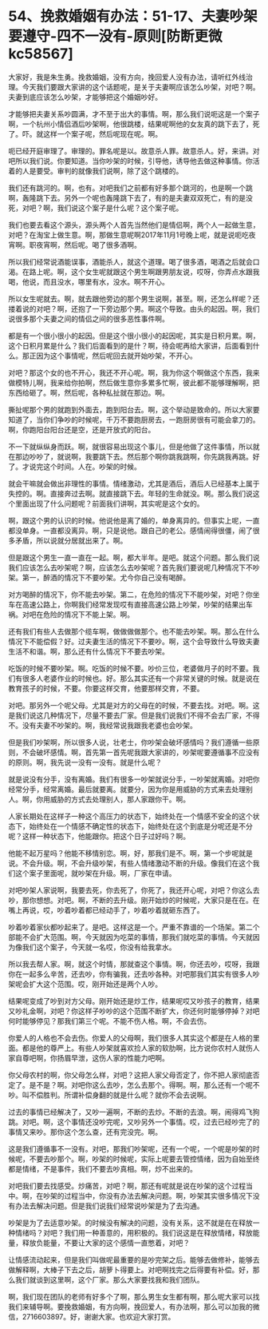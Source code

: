 # 54、挽救婚姻有办法：51-17、夫妻吵架要遵守-四不一没有-原则[防断更微kc58567]

大家好，我是朱生勇。挽救婚姻，没有方向，挽回爱人没有办法，请听红外线治理。今天我们要跟大家讲的这个话题呢，是关于夫妻啊应该怎么吵架，对吧？啊。夫妻到底应该怎么吵架，才能够把这个婚姻吵好。

才能够把夫妻关系吵圆满，才不至于出大的事情。啊，那么我们说呃这是一个案子啊，一个杭州小情侣酒后吵架啊，他很跳楼，结果呢啊他的女友真的跳下去了，死了。吓。就这样一个案子呢，然后呢现在呢。啊。

呃已经开庭审理了。审理的。罪名呢是以。故意杀人罪。故意杀人。好，来讲。对吧所以我们说。你要知道。当你吵架的时候，引导他，诱导他去做这种事情。你活着的人是要受。审判的就像我们说啊，除了这个跳楼的。

我们还有跳河的。啊，也有。对吧我们之前都有好多那个跳河的，也是啊一个跳啊，轰隆跳下去。另外一个呢也轰隆跳下去了，有的是夫妻双双死亡，有的是没死，对吧？啊，我们说这个案子是什么呢？这个案子呢。

我们也要去看这个源头，源头两个人首先当然他们是情侣啊，两个人一起做生意，对吧？在淘宝上做生意。啊，那做生意呢啊2017年11月1号晚上呢，就是说呃吃夜宵啊。职夜宵啊，然后呢。喝了很多酒啊。

所以我们经常说酒能误事，酒能杀人，就这个道理。喝了很多酒，喝酒之后就会口渴。在路上呢。啊，这个女生呢就跟这个男生啊跟男朋友说，哎呀，你弄点水跟我喝，他说，而且没水，哪里有水，没水。啊不开心。

所以女生呢就去。啊，就去跟他旁边的那个男生说啊，甚至。啊，还怎么样呢？还搂着说的对吧？啊，还抱了一下旁边那个男。啊这个导致。由头的起因。啊，我们说很多那个夫妻之间的情侣之间的很多恶性事件啊。

都是有一个很小很小的起因。但是这个很小很小的起因呢，其实是日积月累。啊，这个日积月累是什么？我们后面看到的是什？啊，待会呢再给大家讲，后面看到什么。那正因为这个事情呢，然后呢回去就开始吵架，不开心。

对吧？那这个女的也不开心，我还不开心呢。啊，我为你这个啊做这个东西，我来做模特儿啊，我来给你拍啊，然后做生意你多累多忙啊，彼此都不能够理解啊，把东西给砸了。啊，然后呢，各种私扯就在那边。啊。

撕扯呢那个男的就跑到外面去，跑到阳台去。啊，这个举动是致命的。所以大家要知道了，当你们争吵的时候呢，千万不要跑厨房去，一跑厨房很有可能会拿刀的。啊，你跑阳台阳台还是空，还是开放式的阳台。

不一下就纵纵身而跃。啊，就很容易出现这个事儿，但是他做了这件事情，所以就在那边吵吵了，就说啊，我要跳下去。然后那个啊你跳我跳啊，你先跳我再跳。好了。才说完这个时间。人在。吵架的时候。

就会干嘛就会做出非理性的事情。情绪激动，尤其是酒后，酒后人已经基本上属于失控的。啊。直接奔过去啊。就直接跳下去。年轻的生命就没。啊。那么我们说这个里面出现了什么问题呢？前面我们讲啊，其实呢是这个女的。

啊，跟这个男的认识的时候。他说他是离了婚的，单身离异的。但事实上呢，一直都没单身。一直都没离异。啊，只是说他。跟自己的老公。感情闹得很僵，闹了很多矛盾，所以说就分居就出来了。啊。

但是跟这个男生一直一直在一起。啊，都大半年。是吧。就这个问题。那么我们说我们应该怎么去吵架呢？啊，应该怎么去吵架呢？首先我们要说呢几种情况下不吵架。第一，醉酒的情况下不要吵架。尤今你自己没有喝醉。

对方喝醉的情况下，你不能去吵架。第二，在危险的情况下不能吵架，对吧？你坐车在高速公路上，你啊我们经常发现哎有直接高速公路上吵架，吵架的结果出车祸。对吧在危险的情况下不能上架。啊。

还有我们有些人去做那个缆车啊，做做做做那个。也不能去吵架。啊。那么在什么情况下不能偿假？好。过夫妻生活的情况下不要吵。啊，这个会导致什么导致夫妻生活不和谐。啊，那么还有什么情况下不要去吵架。

吃饭的时候不要吵架。啊。吃饭的时候不要。吵价三位，老婆做月子的时不要。我们有很多人老婆作业的时候也。好。那么其实还有一个非常关键的时候。就是说在教育孩子的时候，不要。你要这样交育，他要那样交育，不要。

对吧。那另外一个呢父母。尤其是对方的父母在的时候，不要去找。对吧。啊。这是我们说这几种情况下，尽量不要去厂家。但是我们说我们不得不会去厂家，不得不。没有夫妻不吵架的。啊，我经常说我跟我老婆也会吵架。

但是我们吵架啊，所以很多人说，壮老士，你吵架会破坏感情吗？我们遵循一些原则，不会破坏感情。啊，首先第一首先呢我跟大家讲的，吵架呢要遵循事不应没有的原则。啊，我先说一没有一没有。就是什么呢？

就是说没有分手，没有离婚。我们有很多一吵架就说分手，一吵架就离婚。对吧你经常分手，经常离婚。最后就要离。就要分，因为你是用威胁的方式来去处理别人。啊，你用威胁的方式去处理别人，那人家跟你干。啊。

人家长期处在这样子一种这个高压力的状态下，始终处在一个情感不安全的这个状态下，始终处在一个情感不确定性的状态下，始终处在这个到底是分呢还是不分呢？这样一种状态下，他能跟你。把这个日子过好吗？啊。

他能不起万星吗？他能不移情别恋。啊，好，那我们是不。啊，第一个步呢就是说。不会升级。啊，不会升级吵架，有些人情绪激动不断的升级。像我们在这个我们这个案子里面呢，就吵架在升级。啊，厂家在申请。

对吧吵架人家说啊，我要去死，你去死了，你死了，我还开心呢，对吧？你这么去吵，那你想想。对吧。啊，不断的去升级。刚开始炒的时候呢，大家只是在在。在嘴上再说，哎，吵着吵着都已经动手了，吵着吵着就砸东西了。

吵着吵着家伙都吵起来了。是吧。这样这是一个。严重不靠谱的一个场架。第二个部能不会扩大范围。啊，今天就因为吃菜的事情，那我们就吃菜的事情。今天就因为像我们这个案子，今天就一名哎，你没有给我拿水。

所以我去帮人家。啊，就这个时情，那就查这个事情。啊，你还去吵，哎呀，我跟你在一起多么辛苦，还去吵，你有骗我，还去吵各种。对吧那我们其实有很多人吵架呢会扩大这个范围。哎，刚开始还是两个人吵。

结果呢变成了吵到对方父母。刚开始还是炒工作，结果呢哎又吵孩子的教育，结果又吵礼金啊，对吧？你这样子吵吵的这个范围不断扩大，你还何时能够停掉？对吧何时能够停见？那我们第三个呢。不能不伤人格。啊，不会去伤。

你爱人的人格也不会去伤。你爱人的父母啊，我们很多人其实这个都是在人格的里面。都是他的尊严上。有些人吵架就喜欢捡人家的软肋啊，比方说你农村人就伤人家自尊吧啊，你扬眉早泄，这伤人家的性能力吧啊。

你父母农村的啊，你父母怎么样，对吧？这把人家父母否定了，你不把人家彻底否定了。是不是？啊。对吧你这么去吵，怎么去那个。得啊。啊，那么还有一个呢不吵。叫不偿胜判。所谓补偿身翻的就是什么呢？就你不会去说啊。

过去的事情已经解决了，又吵一遍啊，不断的去炒。不断的去浪。啊，闹得鸡飞狗跳。对吧。啊，这个事情还没吵完呢，又吵另外一个事情。哎，过去已经吵完了的事情又来吵。那你这个怎么查，还有完没完。啊。

这是我们遵循事不一没有。对吧，那我们吵架呢，还有一个呢，一个呢是吵架的时候呢，不要去吵那个。啊，吵架的时候呢，实际上呢要去管控情绪，因为自始至终都是情绪，不是事件，我们不要去吵真相。啊，炒不出来的。

对吧我们要去找感受。炒痛苦，对吧？啊，那还有呢就是说在吵架的这个过程当中。啊，在吵架的过程当中，你没有办法去解决问题。啊，吵架其实很多情况下没有办法去解决问题。但是我们说我们经常说吵架是为了去沟通。

吵架是为了去适意吵架。的时候没有解决的问题，没有关系，这不就是在在释放一种情绪吗？对吧？我们用一种善意的，用积极的。我们说这是在释放情绪，释放能量，释放负能量，不要让大家的这个感情一直憋着，对吧？

让情感流动起来，但是我们叫做呢最重要的是吵完架之后。能够去做修补，能够去做解释啊，大棒子下去之后，胡萝卜得要上。对吧啊找完之后得要有补偿。好，那么我们就谈到这里啊，这个厂家。那么大家要找我和我们团队。

啊，我们现在团队的老师有好多个了啊，那么男生女生都有啊，那么呢大家可以找我们来辅导啊。要挽救婚姻，有方向啊，挽回爱人，有办法啊，那么可以加我的微信，2716603897。好，谢谢大家。也欢迎大家打赏。

